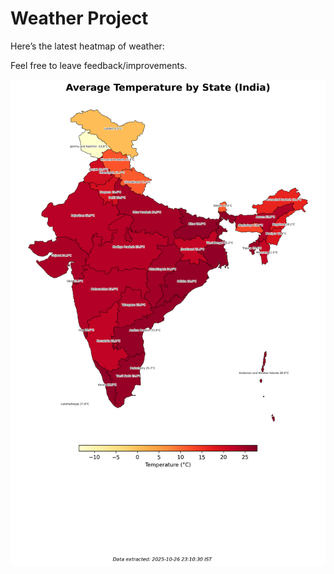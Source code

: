 # Weather Project

Here’s the latest heatmap of weather:

Feel free to leave feedback/improvements.

![India Heatmap](docs/assets/india_heatmap.png?v=FE5D11)
